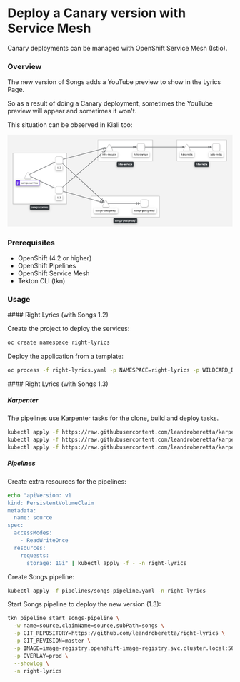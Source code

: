 # Deploy a Canary version with Service Mesh

Canary deployments can be managed with OpenShift Service Mesh (Istio).

### Overview

The new version of Songs adds a YouTube preview to show in the Lyrics Page.

So as a result of doing a Canary deployment, sometimes the YouTube preview will appear and sometimes it won't.

This situation can be observed in Kiali too:

![canary](../images/canary.png)

### Prerequisites

* OpenShift (4.2 or higher)
* OpenShift Pipelines
* OpenShift Service Mesh
* Tekton CLI (tkn)

### Usage

#### Right Lyrics (with Songs 1.2)

Create the project to deploy the services:

```bash
oc create namespace right-lyrics
```

Deploy the application from a template:

```bash
oc process -f right-lyrics.yaml -p NAMESPACE=right-lyrics -p WILDCARD_DOMAIN=<complete.your.wildcard.domain> | oc apply -f - -n right-lyrics
```

#### Right Lyrics (with Songs 1.3)

##### Karpenter

The pipelines use Karpenter tasks for the clone, build and deploy tasks.

```bash
kubectl apply -f https://raw.githubusercontent.com/leandroberetta/karpenter/master/tasks/git/git.yaml -n right-lyrics
kubectl apply -f https://raw.githubusercontent.com/leandroberetta/karpenter/master/tasks/s2i/s2i.yaml -n right-lyrics
kubectl apply -f https://raw.githubusercontent.com/leandroberetta/karpenter/master/tasks/kubectl/kubectl.yaml -n right-lyrics
```

##### Pipelines

Create extra resources for the pipelines:

```bash
echo "apiVersion: v1
kind: PersistentVolumeClaim
metadata:
  name: source
spec:
  accessModes:
    - ReadWriteOnce
  resources:
    requests:
      storage: 1Gi" | kubectl apply -f - -n right-lyrics
```

Create Songs pipeline:

```bash
kubectl apply -f pipelines/songs-pipeline.yaml -n right-lyrics
```

Start Songs pipeline to deploy the new version (1.3):

```bash
tkn pipeline start songs-pipeline \
  -w name=source,claimName=source,subPath=songs \
  -p GIT_REPOSITORY=https://github.com/leandroberetta/right-lyrics \
  -p GIT_REVISION=master \
  -p IMAGE=image-registry.openshift-image-registry.svc.cluster.local:5000/right-lyrics/songs-service:1.3 \
  -p OVERLAY=prod \
  --showlog \
  -n right-lyrics
```

